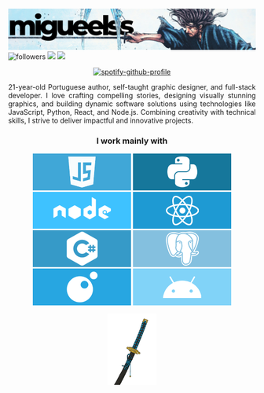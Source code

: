 <img src="./bannergh.png"><br>
<span>
  <img alt="followers" title="Follow me on Github" src="https://img.shields.io/badge/FOLLOW-3-02A9FF?logo=github&logoColor=white&style=for-the-badge&labelColor=0288D1"/>
  <img src="https://img.shields.io/badge/Spotify-1ED760?style=for-the-badge&logo=spotify&logoColor=white"/>
  <img src="https://img.shields.io/badge/AniList-02A9FF?logo=anilist&logoColor=white&labelColor=02A9FF&style=for-the-badge"/>
</span>
<p align="center"><a href="https://spotify-github-profile.kittinanx.com/api/view?uid=31r4nfefefbycx4yso5ybfycwvqq&redirect=true">
  <img src="https://spotify-github-profile.kittinanx.com/api/view?uid=31r4nfefefbycx4yso5ybfycwvqq&cover_image=true&theme=novatorem&show_offline=false&background_color=121212&interchange=false&bar_color=3d91ff&bar_color_cover=false" alt="spotify-github-profile">
</a></p>
<p align="justify">21-year-old Portuguese author, self-taught graphic designer, and full-stack developer. I love crafting compelling stories, designing visually stunning graphics, and building dynamic software solutions using technologies like JavaScript, Python, React, and Node.js. Combining creativity with technical skills, I strive to deliver impactful and innovative projects.</p>
<h3 align="center">I work mainly with</h3>
<p align='center'>
<img src="./images/js.png"> <img src="./images/py.png"> <img src="./images/nodejs.png"> <img src="./images/react.png"> <img src="./images/cst.png"> <img src="./images/pgsql.png"> <img src="./images/lua.png"> <img src="./images/android.png">
<p>
<p align="center"><img height="20%" width="20%" src="images/katanagif.gif"></p>
